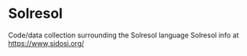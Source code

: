 # Solresol
Code/data collection surrounding the Solresol language
Solresol info at <https://www,sidosi.org/>
